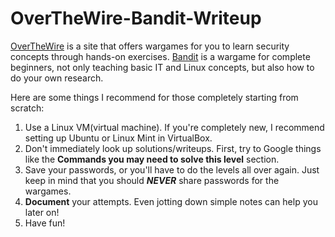 # OverTheWire-Bandit-Writeup

[OverTheWire](https://overthewire.org/wargames/) is a site that offers wargames for you to learn security concepts through hands-on exercises.
[Bandit](https://overthewire.org/wargames/bandit/) is a wargame for complete beginners, not only teaching basic IT and Linux concepts, but also how to do your own research.

Here are some things I recommend for those completely starting from scratch:

1. Use a Linux VM(virtual machine). If you're completely new, I recommend setting up Ubuntu or Linux Mint in VirtualBox.
2. Don't immediately look up solutions/writeups. First, try to Google things like the **Commands you may need to solve this level** section.
3. Save your passwords, or you'll have to do the levels all over again. Just keep in mind that you should **_NEVER_** share passwords for the wargames.
4. **Document** your attempts. Even jotting down simple notes can help you later on!
5. Have fun!
